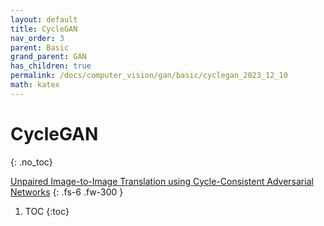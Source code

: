```yaml
---
layout: default
title: CycleGAN
nav_order: 3
parent: Basic
grand_parent: GAN
has_children: true
permalink: /docs/computer_vision/gan/basic/cyclegan_2023_12_10
math: katex
---
```


# CycleGAN
{: .no_toc}

[Unpaired Image-to-Image Translation using Cycle-Consistent Adversarial Networks](https://arxiv.org/abs/1703.10593)
{: .fs-6 .fw-300 }

1. TOC
{:toc}

